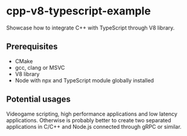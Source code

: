 # cpp-v8-typescript-example
Showcase how to integrate C++ with TypeScript through V8 library.

## Prerequisites
- CMake
- gcc, clang or MSVC
- V8 library
- Node with npx and TypeScript module globally installed

## Potential usages
Videogame scripting, high performance applications and low latency applications.
Otherwise is probably better to create two separated applications in C/C++ and Node.js connected through gRPC or similar.

